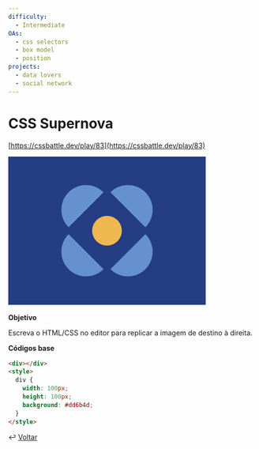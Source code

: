 ```yaml
---
difficulty:
  - Intermediate
OAs:
  - css selectors
  - box model
  - position
projects:
  - data lovers
  - social network
---
```


# CSS Supernova

[https://cssbattle.dev/play/83](https://cssbattle.dev/play/83)

![CSS Boxception](css_supernova.png)

**Objetivo**

Escreva o HTML/CSS no editor para replicar a imagem de destino à direita.

**Códigos base**

```html
<div></div>
<style>
  div {
    width: 100px;
    height: 100px;
    background: #dd6b4d;
  }
</style>
```

↩️ [Voltar](../../README.md)
